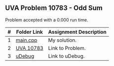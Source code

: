 ## UVA Problem 10783 - Odd Sum

Problem accepted with a 0.000 run time.

|  #  | Folder Link | Assignment Description |
| :-: | ----------- | ---------------------- |
| 1  |  [main.cpp](https://github.com/aelious/4883-Prog-Tech/blob/main/Assignments/UVA%20Problems/10783/main.cpp) | My solution.  |
| 2  | [UVA 10783](https://onlinejudge.org/index.php?option=com_onlinejudge&Itemid=8&category=19&page=show_problem&problem=1724)  |  Link to Problem. |
| 3  | [uDebug](https://www.udebug.com/UVa/10783)  |  Link to uDebug. |




